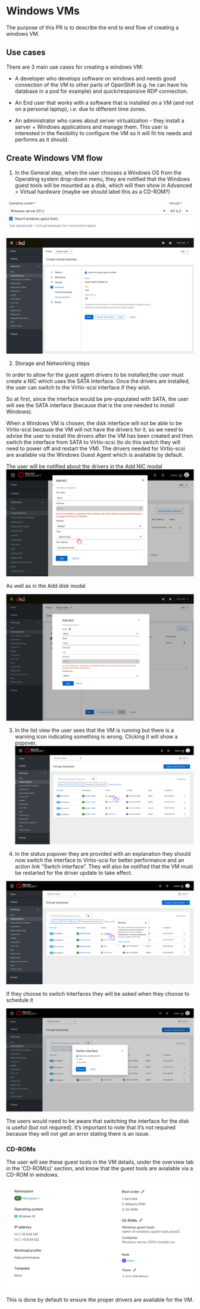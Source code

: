 # Windows VMs

The purpose of this PR is to describe the end to end flow of creating a windows VM.

## Use cases

There are 3 main use cases for creating a windows VM:

- A developer who develops software on windows and needs good connection of the VM to other parts of OpenShift (e.g. he can have his database in a pod for example) and quick/responsive RDP connection.

- An End user that works with a software that is installed on a VM (and not on a personal laptop), i.e. due to different time zones.

- An administrator who cares about server virtualization - they install a server + Windows applications and manage them. This user is interested in the flexibility to configure the VM so it will fit his needs and performs as it should.

## Create Windows VM flow  

1. In the General step, when the user chooses a Windows OS from the Operating system drop-down menu, they are notified that the Windows guest tools will be mounted as a disk, which will then show in Advanced > Virtual hardware (maybe we should label this as a CD-ROM?)

![user chooses windows OS from the Operating system drop down menu](img/General1.png)

![user is notified that Windows guest tools will be mounted](img/General2advanced.png)

2. Storage and Networking steps

In order to allow for the guest agent drivers to be installed,the user must create a NIC which uses the SATA Interface. Once the drivers are installed, the user can switch to the Virtio-scsi interface if they wish.

So at first, since the interface would be pre-populated with SATA, the user will see the SATA interface (because that is the one needed to install Windows).

When a Windows VM is chosen, the disk interface will not be able to be Virtio-scsi because the VM will not have the drivers for it, so we need to advise the user to install the drivers after the VM has been created and then switch the interface from SATA to Virtio-scsi (to do this switch they will need to power off and restart the VM).
The drivers needed for Virtio-scsi are available via the Windows Guest Agent which is available by default.

The user will be notified about the drivers in the Add NIC modal
![user is notified about the drivers](img/Networking1.png)

As well as in the Add disk modal

![user is notified about the drivers](img/Storage1.png)

3. In the list view the user sees that the VM is running but there is a warning icon indicating something is wrong. Clicking it will show a popover.
![warning icon allowing user to know that something is going on with this VM](img/Notification1.png)

4. In the status popover they are provided with an explanation they should now switch the interface to Virtio-scsi for better performance and an action link “Switch interface”. 
They will also be notified that the VM must be restarted for the driver update to take effect.

![Popover with explanation](img/NotificationPopover.png)

If they choose to switch Interfaces they will be asked when they choose to schedule it

![user can schedule to switch interface](img/SwitchInterface.png)

The users would need to be aware that switching the interface for the disk is useful (but not required). It’s important to note that it’s not required because they will not get an error stating there is an issue.

### CD-ROMs

The user will see these guest tools in the VM details, under the overview tab in the ‘CD-ROM(s)’ section, and know that the guest tools are avialable via a CD-ROM in windows. 

![guest agent tools](img/CDROMs.png)

This is done by default to ensure the proper drivers are available for the VM.
